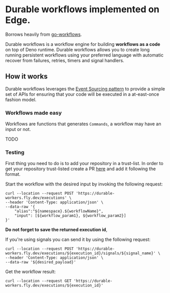 # Durable workflows implemented on Edge.

Borrows heavily from [go-workflows](https://github.com/cschleiden/go-workflows).

Durable workflows is a workflow engine for building **workflows as a code** on top of Deno runtime. Durable workflows allows you to create long running persistent workflows using your preferred language with automatic recover from failures, retries, timers and signal handlers.

## How it works

Durable workflows leverages the [Event Sourcing pattern](https://learn.microsoft.com/en-us/azure/architecture/patterns/event-sourcing) to provide a simple set of APIs for ensuring that your code will be executed in a at-east-once fashion model.

### Workflows made easy

Workflows are functions that generates `Commands`, a workflow may have an input or not.

TODO

### Testing

First thing you need to do is to add your repository in a trust-list. In order to get your repository trust-listed create a PR [here](https://github.com/mcandeia/trusted-registries) and add it following the format.

Start the workflow with the desired input by invoking the following request:

```shell
curl --location --request POST 'https://durable-workers.fly.dev/executions' \
--header 'Content-Type: application/json' \
--data-raw '{
    "alias":"${namespace}.${workflowName}",
    "input": [${workflow_param1}, ${workflow_param2}]
}'
```

**Do not forget to save the returned execution id**,

If you're using signals you can send it by using the following request:

```shell
curl --location --request POST 'https://durable-workers.fly.dev/executions/${execution_id}/signals/${signal_name}' \
--header 'Content-Type: application/json' \
--data-raw '${desired_payload}'
```

Get the workflow result:

```shell
curl --location --request GET 'https://durable-workers.fly.dev/executions/${execution_id}'
```
